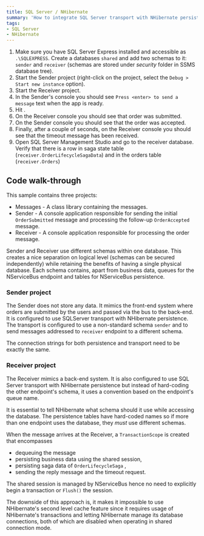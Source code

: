 ```yaml
---
title: SQL Server / NHibernate
summary: 'How to integrate SQL Server transport with NHibernate persistence without outbox'
tags:
- SQL Server
- NHibernate
---
```


 1. Make sure you have SQL Server Express installed and accessible as `.\SQLEXPRESS`. Create a databases `shared` and add two schemas to it: `sender` and `receiver` (schemas are stored under *security* folder in SSMS database tree).
 2. Start the Sender project (right-click on the project, select the `Debug > Start new instance` option). 
 3. Start the Receiver project.
 4. In the Sender's console you should see `Press <enter> to send a message` text when the app is ready. 
 5. Hit <enter>.
 6. On the Receiver console you should see that order was submitted.
 7. On the Sender console you should see that the order was accepted.
 8. Finally, after a couple of seconds, on the Receiver console you should see that the timeout message has been received.
 9. Open SQL Server Management Studio and go to the receiver database. Verify that there is a row in saga state table (`receiver.OrderLifecycleSagaData`) and in the orders table (`receiver.Orders`)

## Code walk-through

This sample contains three projects: 

 * Messages - A class library containing the messages.
 * Sender - A console application responsible for sending the initial `OrderSubmitted` message and processing the follow-up `OrderAccepted` message.
 * Receiver - A console application responsible for processing the order message.

Sender and Receiver use different schemas within one database. This creates a nice separation on logical level (schemas can be secured independently) while retaining the benefits of having a single physical database. Each schema contains, apart from business data, queues for the NServiceBus endpoint and tables for NServiceBus persistence.

### Sender project
 
The Sender does not store any data. It mimics the front-end system where orders are submitted by the users and passed via the bus to the back-end. It is configured to use SQLServer transport with NHibernate persistence. The transport is configured to use a non-standard schema `sender` and to send messages addressed to `receiver` endpoint to a different schema.

<!-- import SenderConfiguration -->

The connection strings for both persistence and transport need to be exactly the same.

<!-- import SenderConnectionStrings -->

### Receiver project

The Receiver mimics a back-end system. It is also configured to use SQL Server transport with NHibernate persistence but instead of hard-coding the other endpoint's schema, it uses a convention based on the endpoint's queue name.

<!-- import ReceiverConfiguration -->

It is essential to tell NHibernate what schema should it use while accessing the database. The persistence tables have hard-coded names so if more than one endpoint uses the database, they *must* use different schemas.

<!-- import NHibernate -->

When the message arrives at the Receiver, a `TransactionScope` is created that encompasses
 * dequeuing the message
 * persisting business data using the shared session,
 * persisting saga data of `OrderLifecycleSaga` ,
 * sending the reply message and the timeout request.

<!-- import Reply -->

<!-- import Timeout -->

The shared session is managed by NServiceBus hence no need to explicitly begin a transaction or `Flush()` the session. 

<!-- import StoreUserData -->

The downside of this approach is, it makes it impossible to use NHibernate's second level cache feature since it requires usage of NHibernate's transactions and letting NHibernate manage its database connections, both of which are disabled when operating in shared connection mode.
